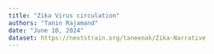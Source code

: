 ```yaml
---
title: "Zika Virus circulation"
authors: "Tanin Rajamand"
date: "June 10, 2024"
dataset: https://nextstrain.org/taneenak/Zika-Narrative
---
```

